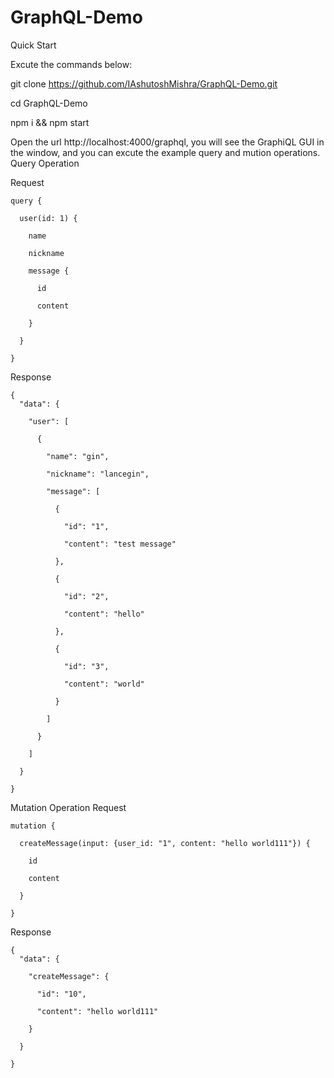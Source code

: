 # GraphQL-Demo

Quick Start

Excute the commands below:

git clone https://github.com/IAshutoshMishra/GraphQL-Demo.git

cd GraphQL-Demo

npm i && npm start

Open the url http://localhost:4000/graphql, you will see the GraphiQL GUI in the window, and you can excute the example query and mution operations.
Query Operation

Request

    query {

      user(id: 1) {

        name

        nickname

        message {

          id

          content

        }

      }

    }

Response

    {
      "data": {

        "user": [

          {

            "name": "gin",

            "nickname": "lancegin",

            "message": [

              {

                "id": "1",

                "content": "test message"

              },

              {

                "id": "2",

                "content": "hello"

              },

              {

                "id": "3",

                "content": "world"

              }

            ]

          }

        ]

      }

    }

Mutation Operation
Request

    mutation {

      createMessage(input: {user_id: "1", content: "hello world111"}) {

        id

        content

      }

    }

Response

    {
      "data": {

        "createMessage": {

          "id": "10",

          "content": "hello world111"

        }

      }

    }
